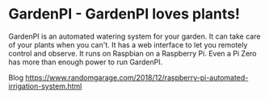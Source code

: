 # GardenPI - GardenPI loves plants!

GardenPI is an automated watering system for your garden. It can take care of your plants when you can't. It has a web interface to let you remotely control and observe. It runs on Raspbian on a Raspberry Pi. Even a Pi Zero has more than enough power to run GardenPI.

Blog https://www.randomgarage.com/2018/12/raspberry-pi-automated-irrigation-system.html
